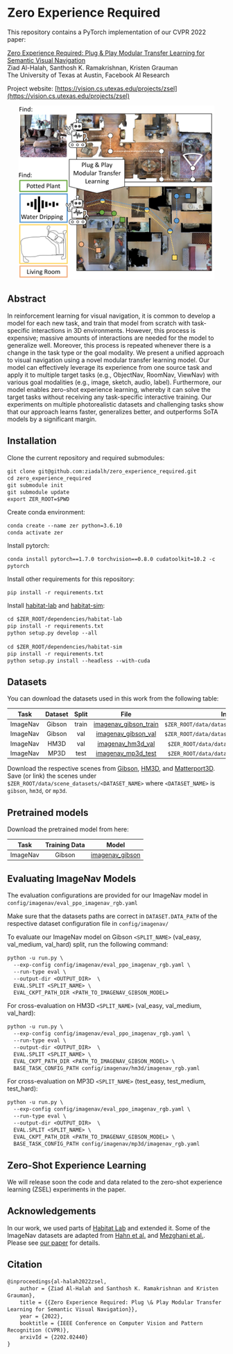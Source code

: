 # Zero Experience Required

This repository contains a PyTorch implementation of our CVPR 2022 paper:

[Zero Experience Required: Plug & Play Modular Transfer Learning
for Semantic Visual Navigation](https://arxiv.org/pdf/2202.02440.pdf)<br />
Ziad Al-Halah, Santhosh K. Ramakrishnan, Kristen Grauman<br />
The University of Texas at Austin, Facebook AI Research

Project website: [https://vision.cs.utexas.edu/projects/zsel](https://vision.cs.utexas.edu/projects/zsel)

<p align="center">
  <img src="images/cvpr2022_zero_experience_required.png" height="400">
</p>


## Abstract

In reinforcement learning for visual navigation, it is common to develop a model for each new task, and train that model from scratch with task-specific interactions in 3D environments. However, this process is expensive; massive amounts of interactions are needed for the model to generalize well. Moreover, this process is repeated whenever there is a change in the task type or the goal modality. We present a unified approach to visual navigation using a novel modular transfer learning model. Our model can effectively leverage its experience from one source task and apply it to multiple target tasks (e.g., ObjectNav, RoomNav, ViewNav) with various goal modalities (e.g., image, sketch, audio, label). Furthermore, our model enables zero-shot experience learning, whereby it can solve the target tasks without receiving any task-specific interactive training. Our experiments on multiple photorealistic datasets and challenging tasks show that our approach learns faster, generalizes better, and outperforms SoTA models by a significant margin.



## Installation

Clone the current repository and required submodules:

```
git clone git@github.com:ziadalh/zero_experience_required.git
cd zero_experience_required
git submodule init
git submodule update
export ZER_ROOT=$PWD
```

Create conda environment:

```
conda create --name zer python=3.6.10
conda activate zer
```

Install pytorch:

```
conda install pytorch==1.7.0 torchvision==0.8.0 cudatoolkit=10.2 -c pytorch
```

Install other requirements for this repository:

```
pip install -r requirements.txt
```

Install [habitat-lab](https://github.com/facebookresearch/habitat-lab) and [habitat-sim](https://github.com/facebookresearch/habitat-sim):

```
cd $ZER_ROOT/dependencies/habitat-lab
pip install -r requirements.txt
python setup.py develop --all

cd $ZER_ROOT/dependencies/habitat-sim
pip install -r requirements.txt
python setup.py install --headless --with-cuda
```


## Datasets

You can download the datasets used in this work from the following table:

| Task       |   Dataset  | Split   |    File                    |    Install Path            |
|------------|:----------:|:-------:|:--------------------------:|:--------------------------:|
| ImageNav   |   Gibson   | train   |  [imagenav_gibson_train](https://utexas.box.com/s/jaw3ekpzugqfo7i49jw0b0jq3s1odqb0) | `$ZER_ROOT/data/datasets/zer/imagenav/gibson/v1/` |
| ImageNav   |   Gibson   | val     |  [imagenav_gibson_val](https://utexas.box.com/s/3rzj0nn9nqk4m8ni99ozwjtiqrit32i6)   | `$ZER_ROOT/data/datasets/zer/imagenav/gibson/v1/` |
| ImageNav   |   HM3D     | val     |  [imagenav_hm3d_val](https://utexas.box.com/s/qwccagc0afbj5h0940h25gjr8fy56v5o)     | `$ZER_ROOT/data/datasets/zer/imagenav/hm3d/v1/` |
| ImageNav   |   MP3D     | test    |  [imagenav_mp3d_test](https://utexas.box.com/s/0vb7yv0472gp4t48z9p10wnole8siki9)    | `$ZER_ROOT/data/datasets/zer/imagenav/mp3d/v1/` |


Download the respective scenes from [Gibson](http://gibsonenv.stanford.edu/database/), [HM3D](https://aihabitat.org/datasets/hm3d/), and [Matterport3D](https://niessner.github.io/Matterport/). Save (or link) the scenes under `$ZER_ROOT/data/scene_datasets/<DATASET_NAME>` where `<DATASET_NAME>` is `gibson`, `hm3d`, or `mp3d`.


## Pretrained models

Download the pretrained model from here:

| Task       |   Training Data  |   Model                    |
|------------|:----------------:|:--------------------------:|
| ImageNav   |   Gibson         |  [imagenav_gibson](https://utexas.box.com/s/asls2k762v7714e7unqhtera6g8c36z0) |


## Evaluating ImageNav Models

The  evaluation configurations are provided for our ImageNav model in `config/imagenav/eval_ppo_imagenav_rgb.yaml`

Make sure that the datasets paths are correct in `DATASET.DATA_PATH` of the respective dataset configuration file in `config/imagenav/`

To evaluate our ImageNav model on Gibson `<SPLIT_NAME>` (val_easy, val_medium, val_hard) split, run the following command:

```
python -u run.py \
  --exp-config config/imagenav/eval_ppo_imagenav_rgb.yaml \
  --run-type eval \
  --output-dir <OUTPUT_DIR>  \
  EVAL.SPLIT <SPLIT_NAME> \
  EVAL_CKPT_PATH_DIR <PATH_TO_IMAGENAV_GIBSON_MODEL>
```

For cross-evaluation on HM3D `<SPLIT_NAME>` (val_easy, val_medium, val_hard):

```
python -u run.py \
  --exp-config config/imagenav/eval_ppo_imagenav_rgb.yaml \
  --run-type eval \
  --output-dir <OUTPUT_DIR>  \
  EVAL.SPLIT <SPLIT_NAME> \
  EVAL_CKPT_PATH_DIR <PATH_TO_IMAGENAV_GIBSON_MODEL> \
  BASE_TASK_CONFIG_PATH config/imagenav/hm3d/imagenav_rgb.yaml
```

For cross-evaluation on MP3D `<SPLIT_NAME>` (test_easy, test_medium, test_hard):

```
python -u run.py \
  --exp-config config/imagenav/eval_ppo_imagenav_rgb.yaml \
  --run-type eval \
  --output-dir <OUTPUT_DIR>  \
  EVAL.SPLIT <SPLIT_NAME> \
  EVAL_CKPT_PATH_DIR <PATH_TO_IMAGENAV_GIBSON_MODEL> \
  BASE_TASK_CONFIG_PATH config/imagenav/mp3d/imagenav_rgb.yaml
```


## Zero-Shot Experience Learning

We will release soon the code and data related to the zero-shot experience learning (ZSEL) experiments in the paper.



## Acknowledgements

In our work, we used parts of [Habitat Lab](https://github.com/facebookresearch/habitat-lab) and extended it. Some of the ImageNav datasets are adapted from [Hahn et al.](https://arxiv.org/abs/2110.09470) and [Mezghani et al.](https://arxiv.org/abs/2101.05181). Please see [our paper](https://arxiv.org/pdf/2202.02440.pdf) for details.


## Citation

```
@inproceedings{al-halah2022zsel,
    author = {Ziad Al-Halah and Santhosh K. Ramakrishnan and Kristen Grauman},
    title = {{Zero Experience Required: Plug \& Play Modular Transfer Learning for Semantic Visual Navigation}},
    year = {2022},
    booktitle = {IEEE Conference on Computer Vision and Pattern Recognition (CVPR)},
    arxivId = {2202.02440}
}
```
